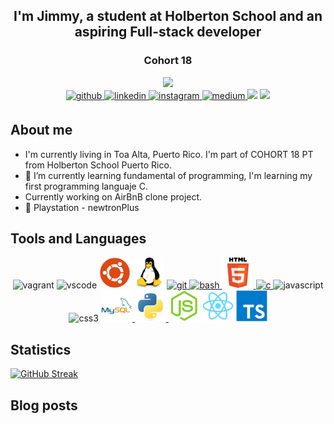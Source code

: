 ## <div align="center">I'm Jimmy, a student at Holberton School and an aspiring Full-stack developer</div>  
### <div align="center">Cohort 18</div>  

<div id="header" align="center">
  <img src="https://media.giphy.com/media/M9gbBd9nbDrOTu1Mqx/giphy.gif" width="300"/>
</div>

<div align="center">
  <a href="https://github.com/JimmyHernandez" target="_blank">
  <img src=https://img.shields.io/badge/github-%2324292e.svg?&style=for-the-badge&logo=github&logoColor=white alt=github style="margin-bottom: 5px;" />
  </a>
  </a>
  <a href="https://www.linkedin.com/in/jimmy-hernandez-rivera-77232193/" target="_blank">
  <img src=https://img.shields.io/badge/linkedin-%231E77B5.svg?&style=for-the-badge&logo=linkedin&logoColor=white alt=linkedin style="margin-bottom: 5px;" />
  </a>
  <a href="https://www.instagram.com/newtronplus/" target="_blank">
  <img src=https://img.shields.io/badge/instagram-%23000000.svg?&style=for-the-badge&logo=instagram&logoColor=white alt=instagram style="margin-bottom: 5px;" />
  </a>
  <a href="https://medium.com/@jimoem24" target="_blank">
  <img src=https://img.shields.io/badge/medium-%23292929.svg?&style=for-the-badge&logo=medium&logoColor=white alt=medium style="margin-bottom: 5px;" />
  </a>  
  <a href=''><img src="https://img.shields.io/badge/RESUME-blue?style=for-the-badge"></a></h3>
  <a align="center"><a href="mailto:jimoem24@gmail.com"><img src="https://img.shields.io/badge/EMAIL-red?style=for-the-badge"></a>
</div>  

## About me 
- I'm currently living in Toa Alta, Puerto Rico. I'm part of COHORT 18 PT from Holberton School Puerto Rico.
- 🌱 I’m currently learning fundamental of programming, I'm learning my first programming languaje C.
- Currently working on AirBnB clone project.
- 👋 Playstation - newtronPlus

## Tools and Languages
<div align="center">
<img src="https://www.vectorlogo.zone/logos/vagrantup/vagrantup-icon.svg" alt="vagrant" width="50" height="50"/></a>
<img src ="https://cutt.ly/HDqbjil" alt="vscode" width="50" height="50">
<img src ="https://raw.githubusercontent.com/devicons/devicon/master/icons/ubuntu/ubuntu-plain.svg" alt="ubuntu" width="50" height="50">
<img src="https://raw.githubusercontent.com/devicons/devicon/master/icons/linux/linux-original.svg" alt="linux" width="50" height="50"/> </a>
<a href="https://git-scm.com/" target="_blank"> <img src="https://cutt.ly/2DqbVgb" alt="git" width="50" height="50"/> </a>
<a href="https://www.gnu.org/software/bash/" target="_blank"> <img src="https://www.vectorlogo.zone/logos/gnu_bash/gnu_bash-icon.svg" alt="bash" width="50" height="50"/> </a>
<a href="https://www.w3.org/html/" target="_blank"> <img src="https://raw.githubusercontent.com/devicons/devicon/master/icons/html5/html5-original-wordmark.svg" alt="html5" width="50" height="50"/> </a>
<a href="https://www.cprogramming.com/" target="_blank"> <img src="https://cutt.ly/nDqbNYR" alt="c" width="50" height="50"/> </a> 
<img src="https://cutt.ly/WDqbKiu" alt="javascript" width="50" height="50"/> </a>
<img src="https://cutt.ly/hDqbvXY" alt="css3" width="50" height="50"/> </a>
<a href="https://www.vagrantup.com/" target="_blank"> 
<img src="https://raw.githubusercontent.com/devicons/devicon/master/icons/mysql/mysql-original-wordmark.svg" alt="mysql" width="50" height="50"/> </a> <a href="https://www.nginx.com" target="_blank">
<img src="https://raw.githubusercontent.com/devicons/devicon/master/icons/python/python-original.svg" alt="python" width="50" height="50"/> </a>
<img width ='50' height="50" src ='https://raw.githubusercontent.com/devicons/devicon/master/icons/nodejs/nodejs-original.svg'>
<img width ='50' height="50" src ='https://raw.githubusercontent.com/devicons/devicon/master/icons/react/react-original.svg'>
<a href="https://www.typescriptlang.org/" target="_blank"> <img src="https://raw.githubusercontent.com/devicons/devicon/master/icons/typescript/typescript-original.svg" alt="typescript" width="50" height="50"/> </a> 
</div>

## Statistics
  [![GitHub Streak](http://github-readme-streak-stats.herokuapp.com?user=JimmyHernandez&mode=weekly)](https://git.io/streak-stats)
## Blog posts
<!-- BLOG-POST-LIST:START -->
<!-- BLOG-POST-LIST:END -->

<!---
JimmyHernandez/JimmyHernandez is a ✨ special ✨ repository because its `README.md` (this file) appears on your GitHub profile.
You can click the Preview link to take a look at your changes.
--->
